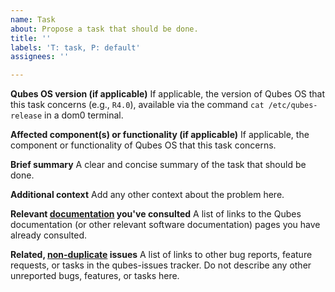 ```yaml
---
name: Task
about: Propose a task that should be done.
title: ''
labels: 'T: task, P: default'
assignees: ''

---
```


**Qubes OS version (if applicable)**
If applicable, the version of Qubes OS that this task concerns (e.g., `R4.0`), available via the command `cat /etc/qubes-release` in a dom0 terminal.

**Affected component(s) or functionality (if applicable)**
If applicable, the component or functionality of Qubes OS that this task concerns.

**Brief summary**
A clear and concise summary of the task that should be done.

**Additional context**
Add any other context about the problem here.

**Relevant [documentation](https://www.qubes-os.org/doc/) you've consulted**
A list of links to the Qubes documentation (or other relevant software documentation) pages you have already consulted.

**Related, [non-duplicate](https://www.qubes-os.org/doc/reporting-bugs/#new-issues-should-not-be-duplicates-of-existing-issues) issues**
A list of links to other bug reports, feature requests, or tasks in the qubes-issues tracker. Do not describe any other unreported bugs, features, or tasks here.
